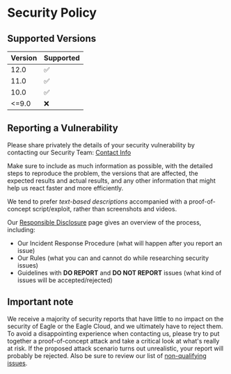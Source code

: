 # Security Policy

## Supported Versions

| Version | Supported          |
| ------- | ------------------ |
| 12.0    | :white_check_mark: |
| 11.0    | :white_check_mark: |
| 10.0    | :white_check_mark: |
| <=9.0   | :x:                |

## Reporting a Vulnerability

Please share privately the details of your security vulnerability by contacting our Security Team:
[Contact Info](https://www.eagle-erp.com/security-report)

Make sure to include as much information as possible, with the detailed steps to reproduce the problem,
the versions that are affected, the expected results and actual results, and any other information that
might help us react faster and more efficiently.

We tend to prefer _text-based descriptions_ accompanied with a proof-of-concept script/exploit, rather
than screenshots and videos.

Our [Responsible Disclosure](https://www.eagle-erp.com/security-report) page gives an overview of the
process, including:

 - Our Incident Response Procedure (what will happen after you report an issue)
 - Our Rules (what you can and cannot do while researching security issues)
 - Guidelines with **DO REPORT** and **DO NOT REPORT** issues
   (what kind of issues will be accepted/rejected)


## Important note

We receive a majority of security reports that have little to no impact on the security of Eagle or
the Eagle Cloud, and we ultimately have to reject them. To avoid a disappointing experience when
contacting us, please try to put together a proof-of-concept attack and take a critical look at
what's really at risk.
If the proposed attack scenario turns out unrealistic, your report will probably be rejected.
Also be sure to review our list of [non-qualifying issues](https://www.eagle-erp.com/security-report#what).

